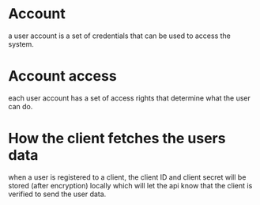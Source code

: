 # Account 

a user account is a set of credentials that can be used to access the system.

# Account access 

each user account has a set of access rights that determine what the user can do.

# How the client fetches the users data

when a user is registered to a client, the client ID and client secret will be stored (after encryption) locally which will let the api know that the client is verified to send the user data.

